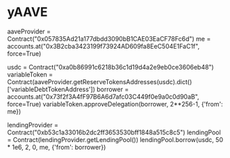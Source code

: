 # yAAVE

aaveProvider = Contract("0x057835Ad21a177dbdd3090bB1CAE03EaCF78Fc6d")
me = accounts.at("0x3B2cba3423199f73924AD609fa8EeC504E1FaC1f", force=True)

usdc = Contract("0xa0b86991c6218b36c1d19d4a2e9eb0ce3606eb48")
variableToken = Contract(aaveProvider.getReserveTokensAddresses(usdc).dict()['variableDebtTokenAddress'])
borrower = accounts.at("0x73f2f3A4fF97B6A6d7afc03C449f0e9a0c0d90aB", force=True)
variableToken.approveDelegation(borrower, 2**256-1, {'from': me})

lendingProvider = Contract("0xb53c1a33016b2dc2ff3653530bff1848a515c8c5")
lendingPool = Contract(lendingProvider.getLendingPool())
lendingPool.borrow(usdc, 50 * 1e6, 2, 0, me, {'from': borrower})
